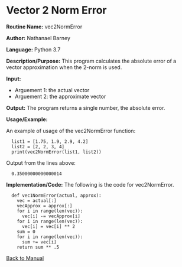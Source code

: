# Vector 2 Norm Error

**Routine Name:**           vec2NormError

**Author:** Nathanael Barney

**Language:** Python 3.7

**Description/Purpose:** This program calculates the absolute error of a vector approximation when the 2-norm is used. 

**Input:** 
* Arguement 1: the actual vector
* Arguement 2: the approximate vector

**Output:** The program returns a single number, the absolute error.

**Usage/Example:**

An example of usage of the vec2NormError function:

      list1 = [1.75, 1.9, 2.9, 4.2]
      list2 = [2, 2, 3, 4]
      print(vec2NormError(list1, list2))


Output from the lines above:

      0.35000000000000014


**Implementation/Code:** The following is the code for vec2NormError.

      def vec1NormError(actual, approx):
        vec = actual[:]
        vecApprox = approx[:]
        for i in range(len(vec)):
          vec[i] -= vecApprox[i]
        for i in range(len(vec)):
          vec[i] = vec[i] ** 2
        sum = 0
        for i in range(len(vec)):
          sum += vec[i]
        return sum ** .5


[Back to Manual](README.md)
